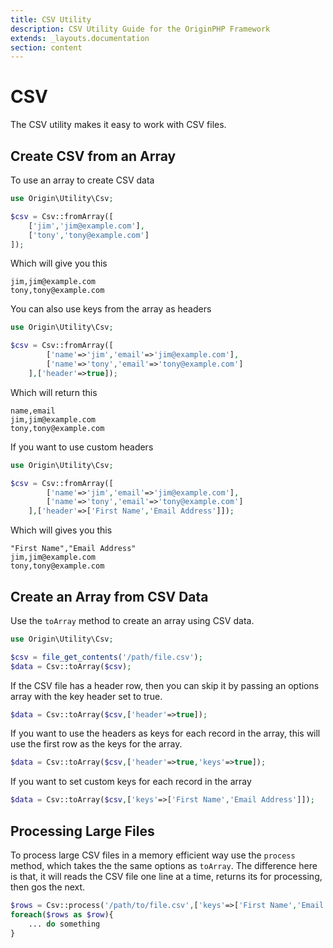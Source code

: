 ```yaml
---
title: CSV Utility
description: CSV Utility Guide for the OriginPHP Framework
extends: _layouts.documentation
section: content
---
```

# CSV

The CSV utility makes it easy to work with CSV files.

## Create CSV from an Array

To use an array to create CSV data

```php
use Origin\Utility\Csv;

$csv = Csv::fromArray([
    ['jim','jim@example.com'],
    ['tony','tony@example.com']
]);

```

Which will give you this

```
jim,jim@example.com
tony,tony@example.com
```

You can also use keys from the array as headers

```php
use Origin\Utility\Csv;

$csv = Csv::fromArray([
        ['name'=>'jim','email'=>'jim@example.com'],
        ['name'=>'tony','email'=>'tony@example.com']
    ],['header'=>true]);

```

Which will return this

```
name,email
jim,jim@example.com
tony,tony@example.com
```

If you want to use custom headers

```php
use Origin\Utility\Csv;

$csv = Csv::fromArray([
        ['name'=>'jim','email'=>'jim@example.com'],
        ['name'=>'tony','email'=>'tony@example.com']
    ],['header'=>['First Name','Email Address']]);

```

Which will gives you this

```
"First Name","Email Address"
jim,jim@example.com
tony,tony@example.com
```

## Create an Array from CSV Data

Use the `toArray` method to create an array using CSV data.

```php
use Origin\Utility\Csv;

$csv = file_get_contents('/path/file.csv');
$data = Csv::toArray($csv);

```

If the CSV file has a header row, then you can skip it by passing an options array with the key header set to true.

```php
$data = Csv::toArray($csv,['header'=>true]);
```

If you want to use the headers as keys for each record in the array, this will use the first row as the keys for the array.

```php
$data = Csv::toArray($csv,['header'=>true,'keys'=>true]);
```

If you want to set custom keys for each record in the array

```php
$data = Csv::toArray($csv,['keys'=>['First Name','Email Address']]);
```

## Processing Large Files

To process large CSV files in a memory efficient way use the `process` method, which takes the the same options as `toArray`. The difference here is that, it will reads the CSV file one line at a time, returns its for processing, then gos the next.

```php
$rows = Csv::process('/path/to/file.csv',['keys'=>['First Name','Email Address']]);
foreach($rows as $row){
    ... do something
}
```
